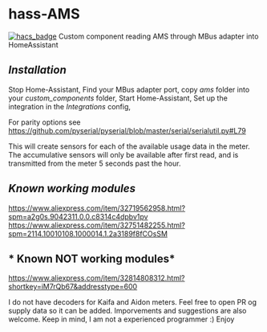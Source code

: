 # hass-AMS
[![hacs_badge](https://img.shields.io/badge/HACS-Custom-orange.svg?style=for-the-badge)](https://github.com/custom-components/hacs)
Custom component reading AMS through MBus adapter into HomeAssistant


## *Installation*
Stop Home-Assistant, 
Find your MBus adapter port, 
copy *ams* folder into your *custom_components* folder, 
Start Home-Assistant, 
Set up the integration in the *Integrations* config, 

For parity options see https://github.com/pyserial/pyserial/blob/master/serial/serialutil.py#L79

This will create sensors for each of the available usage data in the meter.
The accumulative sensors will only be available after first read, and is transmitted from the meter 5 seconds past the hour.

## *Known working modules*
https://www.aliexpress.com/item/32719562958.html?spm=a2g0s.9042311.0.0.c8314c4dpbv1pv
https://www.aliexpress.com/item/32751482255.html?spm=2114.10010108.1000014.1.2a3189f8fCOsSM

## * Known NOT working modules*
https://www.aliexpress.com/item/32814808312.html?shortkey=iM7rQb67&addresstype=600

I do not have decoders for Kaifa and Aidon meters. Feel free to open PR og supply data so it can be added.
Imporvements and suggestions are also welcome.
Keep in mind, I am not a experienced programmer :)
Enjoy
